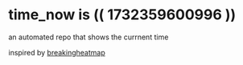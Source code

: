 # time_now is (( 1732359600996 ))

an automated repo that shows the currnent time

inspired by [breakingheatmap](https://github.com/breakingheatmap/breakingheatmap)